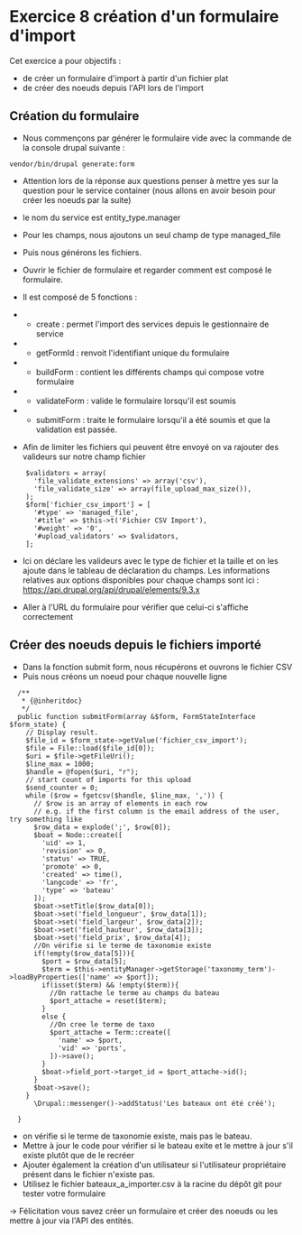 # Exercice 8  création d'un formulaire d'import

Cet exercice a pour objectifs :
* de créer un formulaire d'import à partir d'un fichier plat
* de créer des noeuds depuis l'API lors de l'import

## Création du formulaire 

* Nous commençons par générer le formulaire vide avec la commande de la console drupal suivante :
```
vendor/bin/drupal generate:form
```
* Attention lors de la réponse aux questions penser à mettre yes sur la question pour le service container (nous allons en avoir besoin pour créer les noeuds par la suite)
* le nom du service est entity_type.manager
* Pour les champs, nous ajoutons un seul champ de type managed_file 
* Puis nous générons les fichiers.
* Ouvrir le fichier de formulaire et regarder comment est composé le formulaire.
* Il est composé de 5 fonctions :
* * create : permet l'import des services depuis le gestionnaire de service
* * getFormId : renvoit l'identifiant unique du formulaire
* * buildForm : contient les différents champs qui compose votre formulaire
* * validateForm : valide le formulaire lorsqu'il est soumis
* * submitForm : traite le formulaire lorsqu'il a été soumis et que la validation est passée.

* Afin de limiter les fichiers qui peuvent être envoyé on va rajouter des valideurs sur notre champ fichier 
```
    $validators = array(
      'file_validate_extensions' => array('csv'),
      'file_validate_size' => array(file_upload_max_size()),
    );
    $form['fichier_csv_import'] = [
      '#type' => 'managed_file',
      '#title' => $this->t('Fichier CSV Import'),
      '#weight' => '0',
      '#upload_validators' => $validators,
    ];
```
* Ici on déclare les valideurs avec le type de fichier et la taille et on les ajoute dans le tableau de déclaration du champs. Les informations relatives aux options disponibles pour chaque champs sont ici :
https://api.drupal.org/api/drupal/elements/9.3.x

* Aller à l'URL du formulaire pour vérifier que celui-ci s'affiche correctement


## Créer des noeuds depuis le fichiers importé

* Dans la fonction submit form, nous récupérons et ouvrons le fichier CSV 
* Puis nous créons un noeud pour chaque nouvelle ligne
```
  /**
   * {@inheritdoc}
   */
  public function submitForm(array &$form, FormStateInterface $form_state) {
    // Display result.
    $file_id = $form_state->getValue('fichier_csv_import');
    $file = File::load($file_id[0]);
    $uri = $file->getFileUri();
    $line_max = 1000;
    $handle = @fopen($uri, "r");
    // start count of imports for this upload
    $send_counter = 0;
    while ($row = fgetcsv($handle, $line_max, ',')) {
      // $row is an array of elements in each row
      // e.g. if the first column is the email address of the user, try something like
      $row_data = explode(';', $row[0]);
      $boat = Node::create([
        'uid' => 1,
        'revision' => 0,
        'status' => TRUE,
        'promote' => 0,
        'created' => time(),
        'langcode' => 'fr',
        'type' => 'bateau'
      ]);
      $boat->setTitle($row_data[0]);
      $boat->set('field_longueur', $row_data[1]);
      $boat->set('field_largeur', $row_data[2]);
      $boat->set('field_hauteur', $row_data[3]);
      $boat->set('field_prix', $row_data[4]);
      //On vérifie si le terme de taxonomie existe
      if(!empty($row_data[5])){
        $port = $row_data[5];
        $term = $this->entityManager->getStorage('taxonomy_term')->loadByProperties(['name' => $port]);
        if(isset($term) && !empty($term)){
          //On rattache le terme au champs du bateau
          $port_attache = reset($term);
        }
        else {
          //On cree le terme de taxo
          $port_attache = Term::create([
            'name' => $port,
            'vid' => 'ports',
          ])->save();
        }
        $boat->field_port->target_id = $port_attache->id();
      }
      $boat->save();
    }
      \Drupal::messenger()->addStatus('Les bateaux ont été créé');

  }
```
* on vérifie si le terme de taxonomie existe, mais pas le bateau.
* Mettre à jour le code pour vérifier si le bateau exite et le mettre à jour s'il existe plutôt que de le recréer 
* Ajouter également la création d'un utilisateur si l'utilisateur propriétaire présent dans le fichier n'existe pas.
* Utilisez le fichier bateaux_a_importer.csv à la racine du dépôt git pour tester votre formulaire 

-> Félicitation vous savez créer un formulaire et créer des noeuds ou les mettre à jour via l'API des entités.
